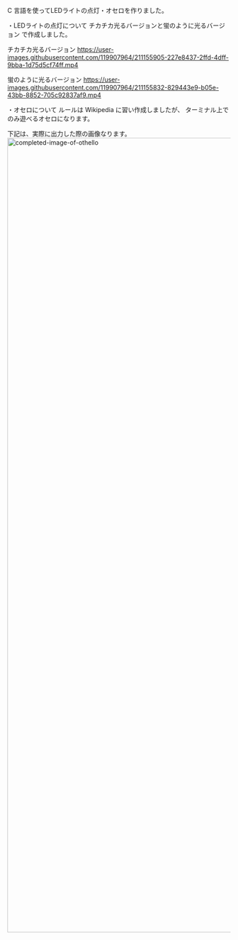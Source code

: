 C 言語を使ってLEDライトの点灯・オセロを作りました。

・LEDライトの点灯について
チカチカ光るバージョンと蛍のように光るバージョン
で作成しました。

チカチカ光るバージョン
https://user-images.githubusercontent.com/119907964/211155905-227e8437-2ffd-4dff-9bba-1d75d5cf74ff.mp4

蛍のように光るバージョン
https://user-images.githubusercontent.com/119907964/211155832-829443e9-b05e-43bb-8852-705c92837af9.mp4

・オセロについて
ルールは Wikipedia に習い作成しましたが、
ターミナル上でのみ遊べるオセロになります。

下記は、実際に出力した際の画像なります。
<img width="1792" alt="completed-image-of-othello" src="https://user-images.githubusercontent.com/119907964/211155628-948a4fe3-ec76-4f65-aba9-e5e2ba868970.png">
